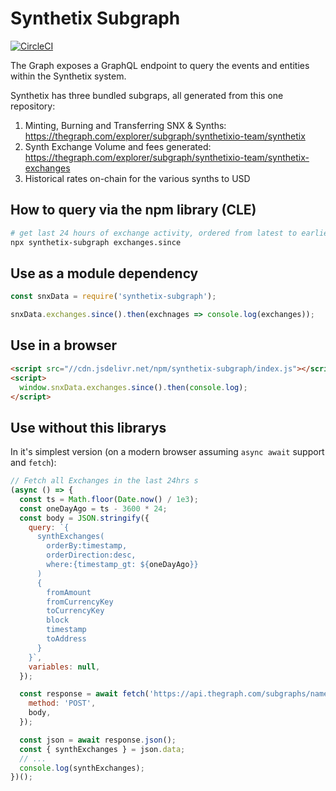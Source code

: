 # Synthetix Subgraph

[![CircleCI](https://circleci.com/gh/Synthetixio/synthetix-subgraph.svg?style=svg)](https://circleci.com/gh/Synthetixio/synthetix-subgraph)

The Graph exposes a GraphQL endpoint to query the events and entities within the Synthetix system.

Synthetix has three bundled subgraps, all generated from this one repository:

1. Minting, Burning and Transferring SNX & Synths: https://thegraph.com/explorer/subgraph/synthetixio-team/synthetix
2. Synth Exchange Volume and fees generated: https://thegraph.com/explorer/subgraph/synthetixio-team/synthetix-exchanges
3. Historical rates on-chain for the various synths to USD

## How to query via the npm library (CLE)

```bash
# get last 24 hours of exchange activity, ordered from latest to earliest
npx synthetix-subgraph exchanges.since
```

## Use as a module dependency

```javascript
const snxData = require('synthetix-subgraph');

snxData.exchanges.since().then(exchnages => console.log(exchanges));
```

## Use in a browser

```html
<script src="//cdn.jsdelivr.net/npm/synthetix-subgraph/index.js"></script>
<script>
  window.snxData.exchanges.since().then(console.log);
</script>
```

## Use without this librarys

In it's simplest version (on a modern browser assuming `async await` support and `fetch`):

```javascript
// Fetch all Exchanges in the last 24hrs s
(async () => {
  const ts = Math.floor(Date.now() / 1e3);
  const oneDayAgo = ts - 3600 * 24;
  const body = JSON.stringify({
    query: `{
      synthExchanges(
        orderBy:timestamp,
        orderDirection:desc,
        where:{timestamp_gt: ${oneDayAgo}}
      )
      {
        fromAmount
        fromCurrencyKey
        toCurrencyKey
        block
        timestamp
        toAddress
      }
    }`,
    variables: null,
  });

  const response = await fetch('https://api.thegraph.com/subgraphs/name/synthetixio-team/synthetix-exchanges', {
    method: 'POST',
    body,
  });

  const json = await response.json();
  const { synthExchanges } = json.data;
  // ...
  console.log(synthExchanges);
})();
```
